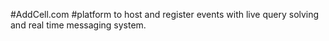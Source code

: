 #AddCell.com
#platform to host and register events with live query solving and real time messaging system.
